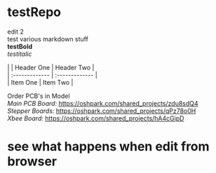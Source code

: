 # testRepo

edit 2  
test various markdown stuff  
**testBold**  
*testitalic*  

| | Header One     | Header Two     |  
| :------------- | :------------- |  
| Item One       | Item Two       |  

Order PCB's in Model  
*Main PCB Board:* https://oshpark.com/shared_projects/zdu8sdQ4  
*Stepper Boards:* https://oshpark.com/shared_projects/qPz78o0H  
*Xbee Board:* https://oshpark.com/shared_projects/hA4cGipD  

see what happens when edit from browser
=====
